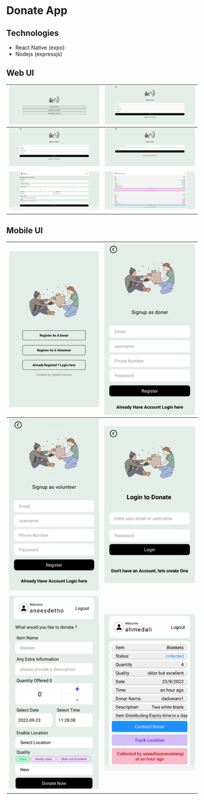 ﻿# Donate App

## Technologies 

* React Native (expo)
* Nodejs (expressjs)

## Web UI

| ![image-1](./screenshots/web/1.png) | ![image-2](./screenshots/web/2.png) |
| ------------------------------- | ------------------------------- |
| ![image-3](./screenshots/web/3.png) | ![image-4](./screenshots/web/4.png) |
|                               |                               |
| ![image-5](./screenshots/web/5.png) | ![image-6](./screenshots/web/6.png) |
|                               |                               |


## Mobile UI

| ![image-1](./screenshots/mobile/1.jpg) | ![image-2](./screenshots/mobile/2.png) |
| ------------------------------- | ------------------------------- |
| ![image-3](./screenshots/mobile/3.png) | ![image-4](./screenshots/mobile/4.jpg) |
|                               |                               |
| ![image-5](./screenshots/mobile/5.jpg) | ![image-6](./screenshots/mobile/6.jpg) |
|                               |                               |


